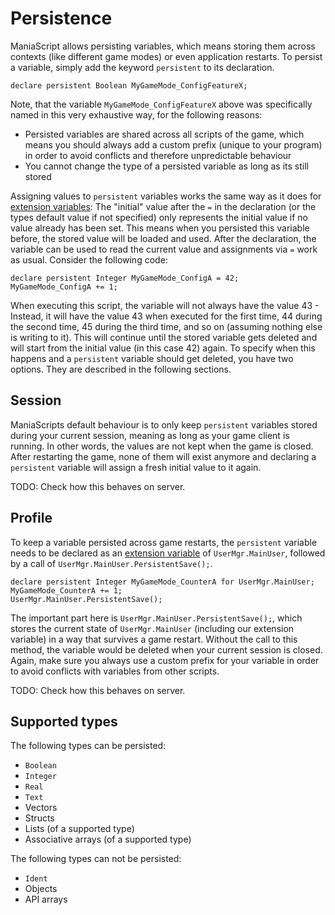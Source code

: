 # Persistence
ManiaScript allows persisting variables, which means storing them across contexts (like different game modes) or even application restarts. To persist a variable, simply add the keyword `persistent` to its declaration.

```maniascript
declare persistent Boolean MyGameMode_ConfigFeatureX;
```

Note, that the variable `MyGameMode_ConfigFeatureX` above was specifically named in this very exhaustive way, for the following reasons:
- Persisted variables are shared across all scripts of the game, which means you should always add a custom prefix (unique to your program) in order to avoid conflicts and therefore unpredictable behaviour
- You cannot change the type of a persisted variable as long as its still stored

Assigning values to `persistent` variables works the same way as it does for [extension variables](/advanced/extension_variables.html): The "initial" value after the `=` in the declaration (or the types default value if not specified) only represents the initial value if no value already has been set. This means when you persisted this variable before, the stored value will be loaded and used. After the declaration, the variable can be used to read the current value and assignments via `=` work as usual. Consider the following code:

```maniascript
declare persistent Integer MyGameMode_ConfigA = 42;
MyGameMode_ConfigA += 1;
```

When executing this script, the variable will not always have the value 43 - Instead, it will have the value 43 when executed for the first time, 44 during the second time, 45 during the third time, and so on (assuming nothing else is writing to it). This will continue until the stored variable gets deleted and will start from the initial value (in this case 42) again. To specify when this happens and a `persistent` variable should get deleted, you have two options. They are described in the following sections.

## Session
ManiaScripts default behaviour is to only keep `persistent` variables stored during your current session, meaning as long as your game client is running. In other words, the values are not kept when the game is closed. After restarting the game, none of them will exist anymore and declaring a `persistent` variable will assign a fresh initial value to it again.

TODO: Check how this behaves on server.

## Profile
To keep a variable persisted across game restarts, the `persistent` variable needs to be declared as an [extension variable](/advanced/extension_variables.html) of `UserMgr.MainUser`, followed by a call of `UserMgr.MainUser.PersistentSave();`.

```maniascript
declare persistent Integer MyGameMode_CounterA for UserMgr.MainUser;
MyGameMode_CounterA += 1;
UserMgr.MainUser.PersistentSave();
```

The important part here is `UserMgr.MainUser.PersistentSave();`, which stores the current state of `UserMgr.MainUser` (including our extension variable) in a way that survives a game restart. Without the call to this method, the variable would be deleted when your current session is closed. Again, make sure you always use a custom prefix for your variable in order to avoid conflicts with variables from other scripts.

TODO: Check how this behaves on server.

## Supported types
The following types can be persisted:
- `Boolean`
- `Integer`
- `Real`
- `Text`
- Vectors
- Structs
- Lists (of a supported type)
- Associative arrays (of a supported type)

The following types can not be persisted:
- `Ident`
- Objects
- API arrays

